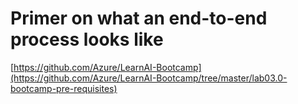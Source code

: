 # Primer on what an end-to-end process looks like 

[https://github.com/Azure/LearnAI-Bootcamp](https://github.com/Azure/LearnAI-Bootcamp/tree/master/lab03.0-bootcamp-pre-requisites)



